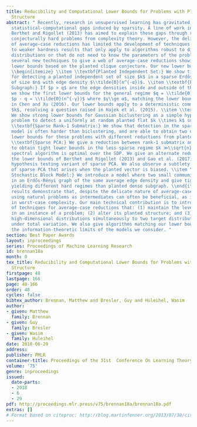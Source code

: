 ```yaml
---
title: Reducibility and Computational Lower Bounds for Problems with Planted Sparse
  Structure
abstract: " Recently, research in unsupervised learning has gravitated towards exploring
  statistical-computational gaps induced by sparsity. A line of work initiated in
  Berthet and Rigollet (2013) has aimed to explain these gaps through reductions to
  conjecturally hard problems from complexity theory. However, the delicate nature
  of average-case reductions has limited the development of techniques and often led
  to weaker hardness results that only apply to algorithms robust to different noise
  distributions or that do not need to know the parameters of the problem. We introduce
  several new techniques to give a web of average-case reductions showing strong computational
  lower bounds based on the planted clique conjecture. Our new lower bounds include:
  \\begin{itemize} \\item \\textbf{Planted Independent Set:} We show tight lower bounds
  for detecting a planted independent set of size $k$ in a sparse Erdős-Rényi graph
  of size $n$ with edge density $\\tilde{Θ}(n^{-α})$. \\item \\textbf{Planted Dense
  Subgraph:} If $p > q$ are the edge densities inside and outside of the community,
  we show the first lower bounds for the general regime $q = \\tilde{Θ}(n^{-α})$ and
  $p - q = \\tilde{Θ}(n^{-γ})$ where $γ\\ge α$, matching the lower bounds predicted
  in Chen and Xu (2016). Our lower bounds apply to a deterministic community size
  $k$, resolving a question raised in Hajek et al. (2015). \\item \\textbf{Biclustering:}
  We show strong lower bounds for Gaussian biclustering as a simple hypothesis testing
  problem to detect a uniformly at random planted flat $k \\times k$ submatrix. \\item
  \\textbf{Sparse Rank-1 Submatrix:} We show that detection in the sparse spiked Wigner
  model is often harder than biclustering, and are able to obtain two different tight
  lower bounds for these problems with different reductions from planted clique. \\item
  \\textbf{Sparse PCA:} We give a reduction between rank-1 submatrix and sparse PCA
  to obtain tight lower bounds in the less sparse regime $k ≫\\sqrt{n}$, when the
  spectral algorithm is optimal over the SDP. We give an alternate reduction recovering
  the lower bounds of Berthet and Rigollet (2013) and Gao et al. (2017) in the simple
  hypothesis testing variant of sparse PCA. We also observe a subtlety in the complexity
  of sparse PCA that arises when the planted vector is biased. \\item \\textbf{Subgraph
  Stochastic Block Model:} We introduce a model where two small communities are planted
  in an Erdős-Rényi graph of the same average edge density and give tight lower bounds
  yielding different hard regimes than planted dense subgraph. \\end{itemize} Our
  results demonstrate that, despite the delicate nature of average-case reductions,
  using natural problems as intermediates can often be beneficial, as is the case
  in worst-case complexity. Our main technical contribution is to introduce a set
  of techniques for average-case reductions that: (1) maintain the level of signal
  in an instance of a problem; (2) alter its planted structure; and (3) map two initial
  high-dimensional distributions simultaneously to two target distributions approximately
  under total variation. We also give algorithms matching our lower bounds and identify
  the information-theoretic limits of the models we consider. "
section: Best Paper Awards
layout: inproceedings
series: Proceedings of Machine Learning Research
id: brennan18a
month: 0
tex_title: Reducibility and Computational Lower Bounds for Problems with Planted Sparse
  Structure
firstpage: 48
lastpage: 166
page: 48-166
order: 48
cycles: false
bibtex_author: Brennan, Matthew and Bresler, Guy and Huleihel, Wasim
author:
- given: Matthew
  family: Brennan
- given: Guy
  family: Bresler
- given: Wasim
  family: Huleihel
date: 2018-06-29
address: 
publisher: PMLR
container-title: Proceedings of the 31st  Conference On Learning Theory
volume: '75'
genre: inproceedings
issued:
  date-parts:
  - 2018
  - 6
  - 29
pdf: http://proceedings.mlr.press/v75/brennan18a/brennan18a.pdf
extras: []
# Format based on citeproc: http://blog.martinfenner.org/2013/07/30/citeproc-yaml-for-bibliographies/
---
```

